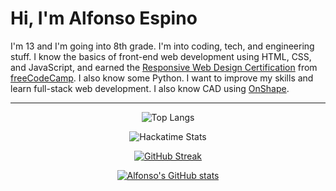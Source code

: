 # Hi, I'm Alfonso Espino

I'm 13 and I'm going into 8th grade. I'm into coding, tech, and engineering stuff. I know the basics of front-end web development using HTML, CSS, and JavaScript, and earned the [Responsive Web Design Certification](https://freecodecamp.org/certification/Alfonsoce11/responsive-web-design) from [freeCodeCamp](https://freecodecamp.org). I also know some Python. I want to improve my skills and learn full-stack web development. I also know CAD using [OnShape](https://onshape.com).

---


<div id="header" align="center">

![Top Langs](https://github-readme-stats.vercel.app/api/top-langs/?username=Alfonsoce11&layout=compact)

![Hackatime Stats](https://github-readme-stats.hackclub.dev/api/wakatime?username=2894&api_domain=hackatime.hackclub.com&theme=darcula&custom_title=Hackatime+Stats&layout=compact&cache_seconds=0&langs_count=8)

[![GitHub Streak](https://streak-stats.demolab.com?user=Alfonsoce11)](https://git.io/streak-stats)

[![Alfonso's GitHub stats](https://github-readme-stats.vercel.app/api?username=alfonsoce11&show_icons=true&theme=highcontrast)](https://github.com/anuraghazra/github-readme-stats)

</div>


<!---
Alfonsoce11/Alfonsoce11 is a ✨ special ✨ repository because its `README.md` (this file) appears on your GitHub profile.
You can click the Preview link to take a look at your changes.
--->
